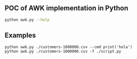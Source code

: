 ## POC of AWK implementation in Python

```bash
python awk.py --help
```


## Examples


```
python awk.py ./customers-1000000.csv --cmd print('hola')
python awk.py ./customers-1000000.csv -f ./script.py
```
